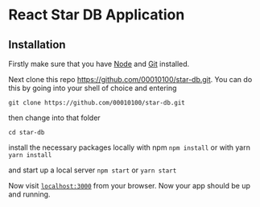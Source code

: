 # React Star DB Application

## Installation

Firstly make sure that you have [Node](https://nodejs.org/en/download/) and [Git](https://git-scm.com/book/en/v2/Getting-Started-Installing-Git) installed.

Next clone this repo https://github.com/00010100/star-db.git. You can do this by going into your shell of choice and entering
```
git clone https://github.com/00010100/star-db.git
```
then change into that folder
```
cd star-db
```

install the necessary packages locally with npm
``` npm install ``` or with yarn ``` yarn install ```

and start up a local server
``` npm start ``` or ``` yarn start ```

Now visit [`localhost:3000`](http://localhost:3000) from your browser. Now your app should be up and running.